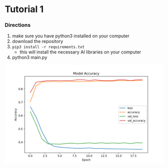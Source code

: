 # Tutorial 1

### Directions

1. make sure you have python3 installed on your computer
2. download the repository
3. `pip3 install -r requirements.txt`
    - this will install the necessary AI libraries on your computer
4. python3 main.py

![sample accuracy output](acc.png)
